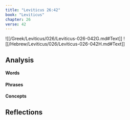 ```yaml
---
title: "Leviticus 26:42"
book: "Leviticus"
chapter: 26
verse: 42
---
```

![[/Greek/Leviticus/026/Leviticus-026-042G.md#Text]]
![[/Hebrew/Leviticus/026/Leviticus-026-042H.md#Text]]

## Analysis

#### Words

#### Phrases

#### Concepts

## Reflections
